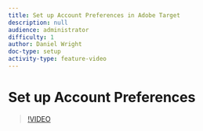 ```yaml
---
title: Set up Account Preferences in Adobe Target
description: null
audience: administrator
difficulty: 1
author: Daniel Wright
doc-type: setup
activity-type: feature-video
---
```


# Set up Account Preferences

>[!VIDEO](https://video.tv.adobe.com/v/17379/?quality=12)